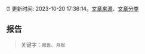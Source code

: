 :alarm_clock: 更新时间: 2023-10-20 17:36:14。[文章来源](/README.md)、[文章分类](/TAGS.md)

## 报告


> 关键字：`报告`、`月报`



